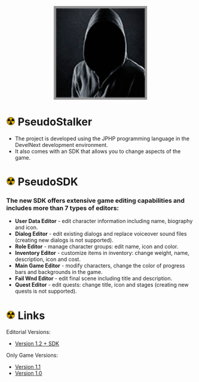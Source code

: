 <p align="center">
  <img width="250" height="250" src="https://github.com/Chaek08/PseudoStalker/blob/kunteynirengine/Resources/icon_vovchik.png">
</p>

# ![Emoji](https://github.com/Chaek08/PseudoStalker/blob/kunteynirengine/Resources/1.png) PseudoStalker 
- The project is developed using the JPHP programming language in the DevelNext development environment.
- It also comes with an SDK that allows you to change aspects of the game.


# ![Emoji](https://github.com/Chaek08/PseudoStalker/blob/kunteynirengine/Resources/1.png) PseudoSDK
### The new SDK offers extensive game editing capabilities and includes more than 7 types of editors:

- **User Data Editor** - edit character information including name, biography and icon.
- **Dialog Editor** - edit existing dialogs and replace voiceover sound files (creating new dialogs is not supported).
- **Role Editor** - manage character groups: edit name, icon and color.
- **Inventory Editor** - customize items in inventory: change weight, name, description, icon and cost.
- **Main Game Editor** - modify characters, change the color of progress bars and backgrounds in the game.
- **Fail Wnd Editor** - edit final scene including title and description.
- **Quest Editor** - edit quests: change title, icon and stages (creating new quests is not supported).

# ![Emoji](https://github.com/Chaek08/PseudoStalker/blob/kunteynirengine/Resources/1.png) Links
Editorial Versions:
- [Version 1.2 + SDK](https://github.com/Chaek08/PseudoStalker/releases/tag/build-593)

Only Game Versions:
- [Version 1.1](https://github.com/Chaek08/PseudoStalker/releases/tag/build-508)
- [Version 1.0](https://github.com/Chaek08/PseudoStalker/releases/tag/build-494)

